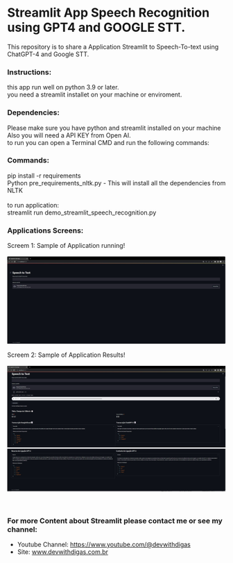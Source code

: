 # Streamlit App Speech Recognition using GPT4 and GOOGLE STT.
 
This repository is to share a Application Streamlit to Speech-To-text using ChatGPT-4 and Google STT.  <br >


### Instructions: <br >
this app run well on python 3.9 or later.<br >
you need a streamlit installet on your machine or enviroment.<br >

### Dependencies: <br >
Please make sure you have python and streamlit installed on your machine<br >
Also you will need a API KEY from Open AI.<br >
to run you can open a Terminal CMD and run the following commands:<br >

### Commands:
pip install -r requirements<br >
Python pre_requirements_nltk.py - This will install all the dependencies from NLTK <br ><br >
to run application:<br >
streamlit run demo_streamlit_speech_recognition.py<br >

### Applications Screens:<br >

Screem 1: Sample of Application running!  <br ><br >
![Screenshot](tela_inicial.jpg)<br >

Screem 2: Sample of Application Results! <br ><br >
![Screenshot](image2.jpg)
![Screenshot](image3.jpg)



 <br >
 
 ### For more Content about Streamlit please contact me or see my channel:
- Youtube Channel: https://www.youtube.com/@devwithdigas <br >
- Site: www.devwithdigas.com.br <br >
